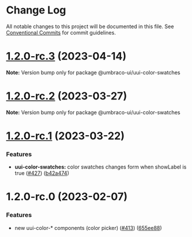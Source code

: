 # Change Log

All notable changes to this project will be documented in this file.
See [Conventional Commits](https://conventionalcommits.org) for commit guidelines.

# [1.2.0-rc.3](https://github.com/umbraco/Umbraco.UI/compare/v1.2.0-rc.2...v1.2.0-rc.3) (2023-04-14)

**Note:** Version bump only for package @umbraco-ui/uui-color-swatches

# [1.2.0-rc.2](https://github.com/umbraco/Umbraco.UI/compare/v1.2.0-rc.1...v1.2.0-rc.2) (2023-03-27)

**Note:** Version bump only for package @umbraco-ui/uui-color-swatches

# [1.2.0-rc.1](https://github.com/umbraco/Umbraco.UI/compare/v1.2.0-rc.0...v1.2.0-rc.1) (2023-03-22)

### Features

- **uui-color-swatches:** color swatches changes form when showLabel is true ([#427](https://github.com/umbraco/Umbraco.UI/issues/427)) ([b42a474](https://github.com/umbraco/Umbraco.UI/commit/b42a4741f86b69ed227cac096a5556b5ca9cd7b3))

# 1.2.0-rc.0 (2023-02-07)

### Features

- new uui-color-\* components (color picker) ([#413](https://github.com/umbraco/Umbraco.UI/issues/413)) ([655ee88](https://github.com/umbraco/Umbraco.UI/commit/655ee88e538f7dfa4c47c7a23bb2bb9a9a2671fd))
